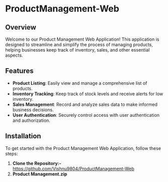 # ProductManagement-Web

## Overview

Welcome to our Product Management Web Application! This application is designed to streamline and simplify the process of managing products, helping businesses keep track of inventory, sales, and other essential aspects.

## Features

- **Product Listing**: Easily view and manage a comprehensive list of products.
- **Inventory Tracking**: Keep track of stock levels and receive alerts for low inventory.
- **Sales Management**: Record and analyze sales data to make informed business decisions.
- **User Authentication**: Securely control access with user authentication and authorization.

## Installation

To get started with the Product Management Web Application, follow these steps:

1. **Clone the Repository:-**
https://github.com/Vishnu9804/ProductManagement-Web
2. **Product Management.zip**
   ```bash
   

